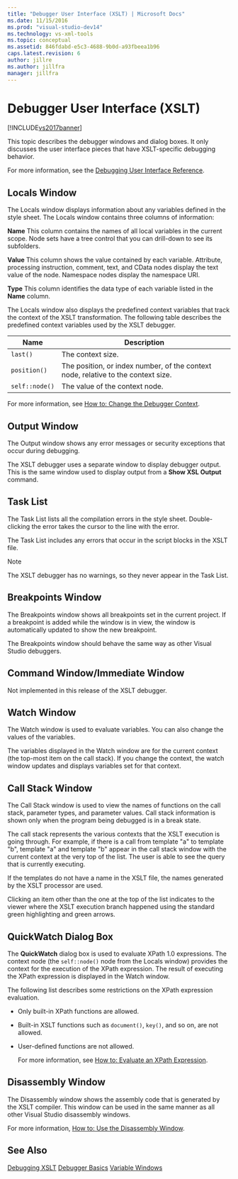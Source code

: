```yaml
---
title: "Debugger User Interface (XSLT) | Microsoft Docs"
ms.date: 11/15/2016
ms.prod: "visual-studio-dev14"
ms.technology: vs-xml-tools
ms.topic: conceptual
ms.assetid: 846fdabd-e5c3-4688-9b0d-a93fbeea1b96
caps.latest.revision: 6
author: jillre
ms.author: jillfra
manager: jillfra
---
```

# Debugger User Interface (XSLT)
[!INCLUDE[vs2017banner](../includes/vs2017banner.md)]

This topic describes the debugger windows and dialog boxes. It only discusses the user interface pieces that have XSLT-specific debugging behavior.

 For more information, see the [Debugging User Interface Reference](../debugger/debugging-user-interface-reference.md).

## Locals Window
 The Locals window displays information about any variables defined in the style sheet. The Locals window contains three columns of information:

 **Name**
 This column contains the names of all local variables in the current scope. Node sets have a tree control that you can drill-down to see its subfolders.

 **Value**
 This column shows the value contained by each variable. Attribute, processing instruction, comment, text, and CData nodes display the text value of the node. Namespace nodes display the namespace URI.

 **Type**
 This column identifies the data type of each variable listed in the **Name** column.

 The Locals window also displays the predefined context variables that track the context of the XSLT transformation. The following table describes the predefined context variables used by the XSLT debugger.

|Name|Description|
|----------|-----------------|
|`last()`|The context size.|
|`position()`|The position, or index number, of the context node, relative to the context size.|
|`self::node()`|The value of the context node.|

 For more information, see [How to: Change the Debugger Context](https://msdn.microsoft.com/library/8a69ea63-2ef0-4b4f-9521-cf8ad2e3ec5e).

## Output Window
 The Output window shows any error messages or security exceptions that occur during debugging.

 The XSLT debugger uses a separate window to display debugger output. This is the same window used to display output from a **Show XSL Output** command.

## Task List
 The Task List lists all the compilation errors in the style sheet. Double-clicking the error takes the cursor to the line with the error.

 The Task List includes any errors that occur in the script blocks in the XSLT file.

> [!NOTE]
> The XSLT debugger has no warnings, so they never appear in the Task List.

## Breakpoints Window
 The Breakpoints window shows all breakpoints set in the current project. If a breakpoint is added while the window is in view, the window is automatically updated to show the new breakpoint.

 The Breakpoints window should behave the same way as other Visual Studio debuggers.

## Command Window/Immediate Window
 Not implemented in this release of the XSLT debugger.

## Watch Window
 The Watch window is used to evaluate variables. You can also change the values of the variables.

 The variables displayed in the Watch window are for the current context (the top-most item on the call stack). If you change the context, the watch window updates and displays variables set for that context.

## Call Stack Window
 The Call Stack window is used to view the names of functions on the call stack, parameter types, and parameter values. Call stack information is shown only when the program being debugged is in a break state.

 The call stack represents the various contexts that the XSLT execution is going through. For example, if there is a call from template "a" to template "b", template "a" and template "b" appear in the call stack window with the current context at the very top of the list. The user is able to see the query that is currently executing.

 If the templates do not have a name in the XSLT file, the names generated by the XSLT processor are used.

 Clicking an item other than the one at the top of the list indicates to the viewer where the XSLT execution branch happened using the standard green highlighting and green arrows.

## QuickWatch Dialog Box
 The **QuickWatch** dialog box is used to evaluate XPath 1.0 expressions. The context node (the `self::node()` node from the Locals window) provides the context for the execution of the XPath expression. The result of executing the XPath expression is displayed in the Watch window.

 The following list describes some restrictions on the XPath expression evaluation.

- Only built-in XPath functions are allowed.

- Built-in XSLT functions such as `document()`, `key()`, and so on, are not allowed.

- User-defined functions are not allowed.

  For more information, see [How to: Evaluate an XPath Expression](../xml-tools/how-to-evaluate-an-xpath-expression.md).

## Disassembly Window
 The Disassembly window shows the assembly code that is generated by the XSLT compiler. This window can be used in the same manner as all other Visual Studio disassembly windows.

 For more information, [How to: Use the Disassembly Window](../debugger/how-to-use-the-disassembly-window.md).

## See Also
 [Debugging XSLT](../xml-tools/debugging-xslt.md)
 [Debugger Basics](../debugger/debugger-basics.md)
 [Variable Windows](https://msdn.microsoft.com/library/ce0a67f6-2502-4b7a-ba45-cc32f8aeba3e)
